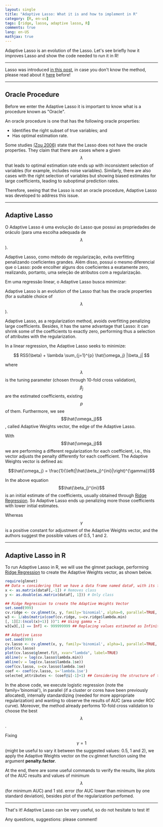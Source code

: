 ```yaml
---
layout: single
title: "Adaptive Lasso: What it is and how to implement in R"
category: [R, en-us]
tags: [ridge, lasso, adaptive lasso, R]
comments: true
lang: en-US
mathjax: true
---
```


Adaptive Lasso is an evolution of the Lasso. Let's see briefly how it improves Lasso and show the code needed to run it in R!

---

Lasso was introduced <a href='http://ricardoscr.github.io/how-to-use-ridge-and-lasso-in-r.html'>in this post</a>, in case you don't know the method, please read about it <a href='http://ricardoscr.github.io/how-to-use-ridge-and-lasso-in-r.html'>here</a> before!

<script src="https://cdn.mathjax.org/mathjax/latest/MathJax.js?config=TeX-AMS-MML_HTMLorMML" type="text/javascript"></script>

---

## Oracle Procedure

Before we enter the Adaptive Lasso it is important to know what is a procedure known as "Oracle".

An oracle procedure is one that has the following oracle properties:

- Identifies the right subset of true variables; and
- Has optimal estimation rate.

Some studies <a href='http://pages.cs.wisc.edu/~shao/stat992/zou2006.pdf'>(Zou 2006)</a> state that the Lasso does not have the oracle properties. They claim that there are cases where a given $$\lambda$$ that leads to optimal estimation rate ends up with inconsistent selection of variables (for example, includes noise variables). Similarly, there are also cases with the right selection of variables but showing biased estimates for large coefficients, leading to suboptimal prediction rates.

Therefore, seeing that the Lasso is not an oracle procedure, Adaptive Lasso was developed to address this issue.

---

## Adaptive Lasso

O Adaptive Lasso é uma evolução do Lasso que possui as propriedades de oráculo (para uma escolha adequada de $$\lambda$$).

Adaptive Lasso, como método de regularização, evita overfitting penalizando coeficientes grandes. Além disso, possui o mesmo diferencial que o Lasso: pode encolher alguns dos coeficientes a exatamente zero, realizando, portanto, uma seleção de atributos com a regularização.

Em uma regressão linear, o Adaptive Lasso busca minimizar:

Adaptive Lasso is an evolution of the Lasso that has the oracle properties (for a suitable choice of $$\lambda$$).

Adaptive Lasso, as a regularization method, avoids overfitting penalizing large coefficients. Besides, it has the same advantage that Lasso: it can shrink some of the coefficients to exactly zero, performing thus a selection of attributes with the regularization.

In a linear regression, the Adaptive Lasso seeks to minimize:

$$ RSS(\beta) + \lambda \sum_{j=1}^{p} \hat{\omega_j} |\beta_j| $$

where $$\lambda$$ is the tuning parameter (chosen through 10-fold cross validation), $$\beta_j$$ are the estimated coefficients, existing $$p$$ of them. Furthermore, we see $$\hat{\omega_j}$$, called Adaptive Weights vector, the edge of the Adaptive Lasso.

With $$\hat{\omega_j}$$ we are performing a different regularization for each coefficient, i.e., this vector adjusts the penalty differently for each coefficient. The Adaptive Weights vector is defined as:

$$\hat{\omega_j} = \frac{1}{\left(|\hat{\beta_j}^{ini}|\right)^{\gamma}}$$

In the above equation $$\hat{\beta_j}^{ini}$$ is an initial estimate of the coefficients, usually obtained through <a href='http://ricardoscr.github.io/how-to-use-ridge-and-lasso-in-r.html'>Ridge Regression</a>. So Adaptive Lasso ends up penalizing more those coefficients with lower initial estimates.

Whereas $$\gamma$$ is a positive constant for adjustment of the Adaptive Weights vector, and the authors suggest the possible values of 0.5, 1 and 2.

---

## Adaptive Lasso in R

To run Adaptive Lasso in R, we will use the glmnet package, performing <a href='http://ricardoscr.github.io/how-to-use-ridge-and-lasso-in-r.html'>Ridge Regression</a> to create the Adaptive Weights vector, as shown below.

```R
require(glmnet)
## Data = considering that we have a data frame named dataF, with its first column being the class
x <- as.matrix(dataF[,-1]) # Removes class
y <- as.double(as.matrix(dataF[, 1])) # Only class

## Ridge Regression to create the Adaptive Weights Vector
set.seed(999)
cv.ridge <- cv.glmnet(x, y, family='binomial', alpha=0, parallel=TRUE, standardize=TRUE)
w3 <- 1/abs(matrix(coef(cv.ridge, s=cv.ridge$lambda.min)
[, 1][2:(ncol(x)+1)] ))^1 ## Using gamma = 1
w3[w3[,1] == Inf] <- 999999999 ## Replacing values estimated as Infinite for 999999999

## Adaptive Lasso
set.seed(999)
cv.lasso <- cv.glmnet(x, y, family='binomial', alpha=1, parallel=TRUE, standardize=TRUE, type.measure='auc', penalty.factor=w3)
plot(cv.lasso)
plot(cv.lasso$glmnet.fit, xvar="lambda", label=TRUE)
abline(v = log(cv.lasso$lambda.min))
abline(v = log(cv.lasso$lambda.1se))
coef(cv.lasso, s=cv.lasso$lambda.1se)
coef <- coef(cv.lasso, s='lambda.1se')
selected_attributes <- (coef@i[-1]+1) ## Considering the structure of the data frame dataF as shown earlier
```

In the above code, we execute logistic regression (note the family='binomial'), in parallel (if a cluster or cores have been previously allocated), internally standardizing (needed for more appropriate regularization) and wanting to observe the results of AUC (area under ROC curve). Moreover, the method already performs 10-fold cross validation to choose the best $$\lambda$$.

Fixing $$\gamma = 1$$ (might be useful to vary it between the suggested values: 0.5, 1 and 2), we apply the Adaptive Weights vector on the cv.glmnet function using the argument **penalty.factor**.

At the end, there are some useful commands to verify the results, like plots of the AUC results and values of minimum $$\lambda$$ (for minimum AUC) and 1 std. error (for AUC lower than minimum by one standard deviation), besides plot of the regularization perfomed.

---

That's it! Adaptive Lasso can be very useful, so do not hesitate to test it!

Any questions, suggestions: please comment!
